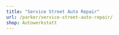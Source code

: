 ```yaml
---
title: "Service Street Auto Repair"
url: /parker/service-street-auto-repair/
shop: Autowerkstatt
---
```

